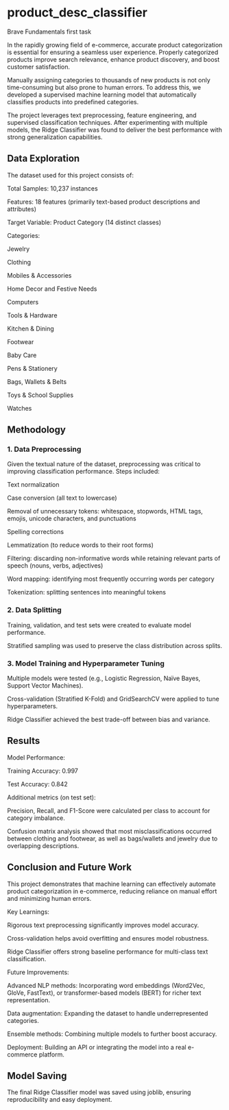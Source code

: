 # product_desc_classifier
Brave Fundamentals first task

In the rapidly growing field of e-commerce, accurate product categorization is essential for ensuring a seamless user experience. Properly categorized products improve search relevance, enhance product discovery, and boost customer satisfaction.

Manually assigning categories to thousands of new products is not only time-consuming but also prone to human errors. To address this, we developed a supervised machine learning model that automatically classifies products into predefined categories.

The project leverages text preprocessing, feature engineering, and supervised classification techniques. After experimenting with multiple models, the Ridge Classifier was found to deliver the best performance with strong generalization capabilities.
## Data Exploration

The dataset used for this project consists of:

Total Samples: 10,237 instances

Features: 18 features (primarily text-based product descriptions and attributes)

Target Variable: Product Category (14 distinct classes)

Categories:

Jewelry

Clothing

Mobiles & Accessories

Home Decor and Festive Needs

Computers

Tools & Hardware

Kitchen & Dining

Footwear

Baby Care

Pens & Stationery

Bags, Wallets & Belts

Toys & School Supplies

Watches

## Methodology
### 1. Data Preprocessing

Given the textual nature of the dataset, preprocessing was critical to improving classification performance. Steps included:

Text normalization

Case conversion (all text to lowercase)

Removal of unnecessary tokens: whitespace, stopwords, HTML tags, emojis, unicode characters, and punctuations

Spelling corrections

Lemmatization (to reduce words to their root forms)

Filtering: discarding non-informative words while retaining relevant parts of speech (nouns, verbs, adjectives)

Word mapping: identifying most frequently occurring words per category

Tokenization: splitting sentences into meaningful tokens

### 2. Data Splitting

Training, validation, and test sets were created to evaluate model performance.

Stratified sampling was used to preserve the class distribution across splits.

### 3. Model Training and Hyperparameter Tuning

Multiple models were tested (e.g., Logistic Regression, Naïve Bayes, Support Vector Machines).

Cross-validation (Stratified K-Fold) and GridSearchCV were applied to tune hyperparameters.

Ridge Classifier achieved the best trade-off between bias and variance.

## Results
Model Performance:

Training Accuracy: 0.997

Test Accuracy: 0.842

Additional metrics (on test set):

Precision, Recall, and F1-Score were calculated per class to account for category imbalance.

Confusion matrix analysis showed that most misclassifications occurred between clothing and footwear, as well as bags/wallets and jewelry due to overlapping descriptions.

## Conclusion and Future Work

This project demonstrates that machine learning can effectively automate product categorization in e-commerce, reducing reliance on manual effort and minimizing human errors.

Key Learnings:

Rigorous text preprocessing significantly improves model accuracy.

Cross-validation helps avoid overfitting and ensures model robustness.

Ridge Classifier offers strong baseline performance for multi-class text classification.

Future Improvements:

Advanced NLP methods: Incorporating word embeddings (Word2Vec, GloVe, FastText), or transformer-based models (BERT) for richer text representation.

Data augmentation: Expanding the dataset to handle underrepresented categories.

Ensemble methods: Combining multiple models to further boost accuracy.

Deployment: Building an API or integrating the model into a real e-commerce platform.

## Model Saving

The final Ridge Classifier model was saved using joblib, ensuring reproducibility and easy deployment.

